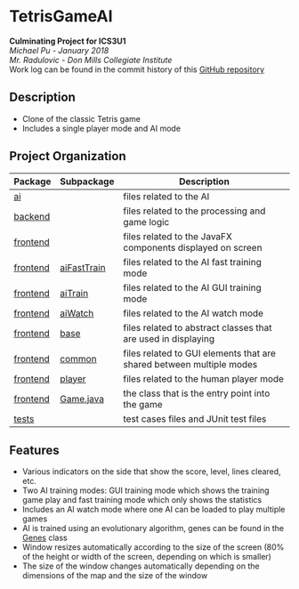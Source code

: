 # TetrisGameAI
**Culminating Project for ICS3U1<br>**
_Michael Pu - January 2018<br>
Mr. Radulovic - Don Mills Collegiate Institute<br>_
Work log can be found in the commit history of this [GitHub repository](https://github.com/mchlp/TetrisGameAI)

## Description
- Clone of the classic Tetris game
- Includes a single player mode and AI mode

## Project Organization
Package                     |Subpackage                                 | Description
---                         |---                                        | ---
[ai](src/ai)                |                                           | files related to the AI
[backend](src/backend)      |                                           | files related to the processing and game logic
[frontend](src/frontend)    |                                           | files related to the JavaFX components displayed on screen
[frontend](src/frontend)    |[aiFastTrain](src/frontend/aiFastTrain)    | files related to the AI fast training mode
[frontend](src/frontend)    |[aiTrain](src/frontend/aiTrain)            | files related to the AI GUI training mode
[frontend](src/frontend)    |[aiWatch](src/frontend/aiWatch)            | files related to the AI watch mode
[frontend](src/frontend)    |[base](src/frontend/base)                  | files related to abstract classes that are used in displaying 
[frontend](src/frontend)    |[common](src/frontend/common)              | files related to GUI elements that are shared between multiple modes
[frontend](src/frontend)    |[player](src/frontend/common)              | files related to the human player mode
[frontend](src/frontend)    |[Game.java](src/frontend/Game.java)                  | the class that is the entry point into the game
[tests](src/tests)          |                                           | test cases files and JUnit test files

## Features
- Various indicators on the side that show the score, level, lines cleared, etc.
- Two AI training modes: GUI training mode which shows the training game play and fast training mode which only shows the statistics 
- Includes an AI watch mode where one AI can be loaded to play multiple games
- AI is trained using an evolutionary algorithm, genes can be found in the [Genes](/src/ai/Genes.java) class
- Window resizes automatically according to the size of the screen (80% of the height or width of the screen, depending on which is smaller)
- The size of the window changes automatically depending on the dimensions of the map and the size of the window
